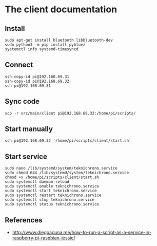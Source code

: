 # The client documentation

## Install

```
sudo apt-get install bluetooth libbluetooth-dev
sudo python3 -m pip install pybluez
systemctl info systemd-timesyncd
```

## Connect

```
ssh-copy-id pi@192.168.69.31
ssh-copy-id pi@192.168.69.32
ssh pi@192.168.69.31
```


## Sync code
```
scp -r src/main/client pi@192.168.69.32:/home/pi/scripts/
```

## Start manually
```
ssh pi@192.168.69.32 '/home/pi/scripts/client/start.sh'
```

## Start service

```
sudo nano /lib/systemd/system/teknichrono.service
sudo chmod 644 /lib/systemd/system/teknichrono.service
chmod +x /home/pi/scripts/client/start.sh
sudo systemctl daemon-reload
sudo systemctl enable teknichrono.service
sudo systemctl start teknichrono.service
sudo systemctl restart teknichrono.service
sudo systemctl stop teknichrono.service
sudo systemctl status teknichrono.service
```

## References

* http://www.diegoacuna.me/how-to-run-a-script-as-a-service-in-raspberry-pi-raspbian-jessie/
